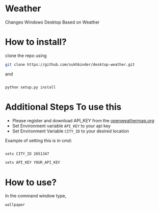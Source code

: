 # Weather 
Changes Windows Desktop Based on Weather


# How to install?
clone the repo using

```bash
git clone https://github.com/sukhbinder/desktop-weather.git
```

and

```bash

python setup.py install

```


# Additional Steps To use this 

- Please register and download  API_KEY from the [openweathermap.org](http://api.openweathermap.org/)
- Set Environment variable ``API_KEY`` to your api key
- Set Environment Variable ``CITY_ID`` to your desired location 

Example of setting this is in cmd:

```bash

setx CITY_ID 2651347

setx API_KEY YOUR_API_KEY
```

# How to use?

In the command window type, 

```bash
wallpaper
```
